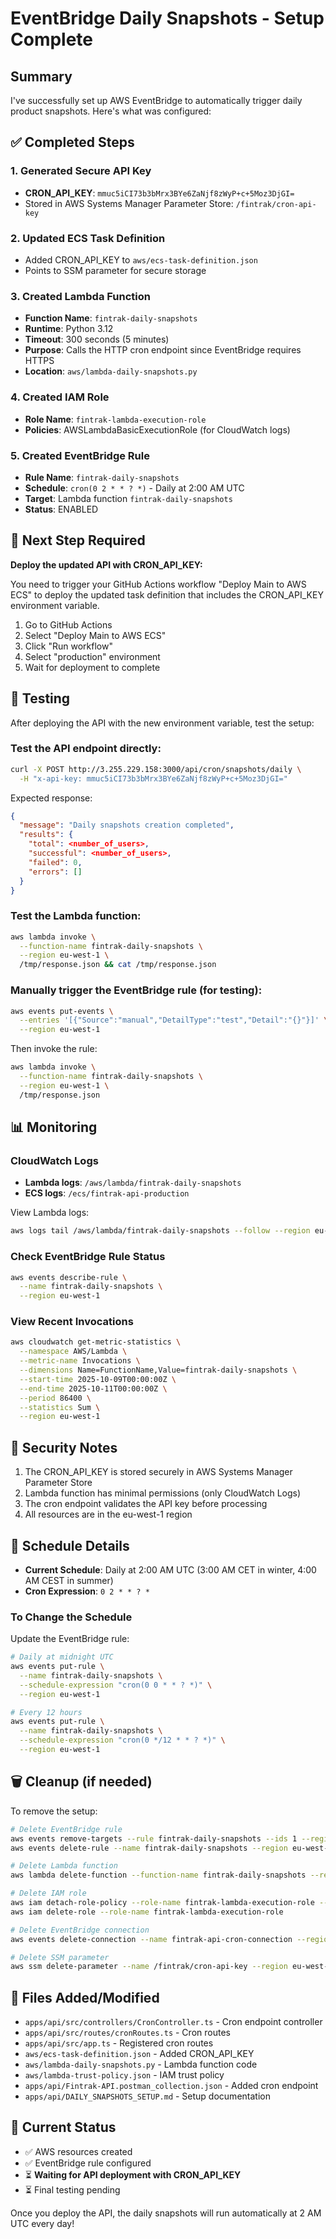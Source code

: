 # EventBridge Daily Snapshots - Setup Complete

## Summary

I've successfully set up AWS EventBridge to automatically trigger daily product snapshots. Here's what was configured:

## ✅ Completed Steps

### 1. Generated Secure API Key
- **CRON_API_KEY**: `mmuc5iCI73b3bMrx3BYe6ZaNjf8zWyP+c+5Moz3DjGI=`
- Stored in AWS Systems Manager Parameter Store: `/fintrak/cron-api-key`

### 2. Updated ECS Task Definition
- Added CRON_API_KEY to `aws/ecs-task-definition.json`
- Points to SSM parameter for secure storage

### 3. Created Lambda Function
- **Function Name**: `fintrak-daily-snapshots`
- **Runtime**: Python 3.12
- **Timeout**: 300 seconds (5 minutes)
- **Purpose**: Calls the HTTP cron endpoint since EventBridge requires HTTPS
- **Location**: `aws/lambda-daily-snapshots.py`

### 4. Created IAM Role
- **Role Name**: `fintrak-lambda-execution-role`
- **Policies**: AWSLambdaBasicExecutionRole (for CloudWatch logs)

### 5. Created EventBridge Rule
- **Rule Name**: `fintrak-daily-snapshots`
- **Schedule**: `cron(0 2 * * ? *)` - Daily at 2:00 AM UTC
- **Target**: Lambda function `fintrak-daily-snapshots`
- **Status**: ENABLED

## 🔧 Next Step Required

**Deploy the updated API with CRON_API_KEY:**

You need to trigger your GitHub Actions workflow "Deploy Main to AWS ECS" to deploy the updated task definition that includes the CRON_API_KEY environment variable.

1. Go to GitHub Actions
2. Select "Deploy Main to AWS ECS"
3. Click "Run workflow"
4. Select "production" environment
5. Wait for deployment to complete

## 🧪 Testing

After deploying the API with the new environment variable, test the setup:

### Test the API endpoint directly:
```bash
curl -X POST http://3.255.229.158:3000/api/cron/snapshots/daily \
  -H "x-api-key: mmuc5iCI73b3bMrx3BYe6ZaNjf8zWyP+c+5Moz3DjGI="
```

Expected response:
```json
{
  "message": "Daily snapshots creation completed",
  "results": {
    "total": <number_of_users>,
    "successful": <number_of_users>,
    "failed": 0,
    "errors": []
  }
}
```

### Test the Lambda function:
```bash
aws lambda invoke \
  --function-name fintrak-daily-snapshots \
  --region eu-west-1 \
  /tmp/response.json && cat /tmp/response.json
```

### Manually trigger the EventBridge rule (for testing):
```bash
aws events put-events \
  --entries '[{"Source":"manual","DetailType":"test","Detail":"{}"}]' \
  --region eu-west-1
```

Then invoke the rule:
```bash
aws lambda invoke \
  --function-name fintrak-daily-snapshots \
  --region eu-west-1 \
  /tmp/response.json
```

## 📊 Monitoring

### CloudWatch Logs
- **Lambda logs**: `/aws/lambda/fintrak-daily-snapshots`
- **ECS logs**: `/ecs/fintrak-api-production`

View Lambda logs:
```bash
aws logs tail /aws/lambda/fintrak-daily-snapshots --follow --region eu-west-1
```

### Check EventBridge Rule Status
```bash
aws events describe-rule \
  --name fintrak-daily-snapshots \
  --region eu-west-1
```

### View Recent Invocations
```bash
aws cloudwatch get-metric-statistics \
  --namespace AWS/Lambda \
  --metric-name Invocations \
  --dimensions Name=FunctionName,Value=fintrak-daily-snapshots \
  --start-time 2025-10-09T00:00:00Z \
  --end-time 2025-10-11T00:00:00Z \
  --period 86400 \
  --statistics Sum \
  --region eu-west-1
```

## 🔐 Security Notes

1. The CRON_API_KEY is stored securely in AWS Systems Manager Parameter Store
2. Lambda function has minimal permissions (only CloudWatch Logs)
3. The cron endpoint validates the API key before processing
4. All resources are in the eu-west-1 region

## 📅 Schedule Details

- **Current Schedule**: Daily at 2:00 AM UTC (3:00 AM CET in winter, 4:00 AM CEST in summer)
- **Cron Expression**: `0 2 * * ? *`

### To Change the Schedule

Update the EventBridge rule:
```bash
# Daily at midnight UTC
aws events put-rule \
  --name fintrak-daily-snapshots \
  --schedule-expression "cron(0 0 * * ? *)" \
  --region eu-west-1

# Every 12 hours
aws events put-rule \
  --name fintrak-daily-snapshots \
  --schedule-expression "cron(0 */12 * * ? *)" \
  --region eu-west-1
```

## 🗑️ Cleanup (if needed)

To remove the setup:
```bash
# Delete EventBridge rule
aws events remove-targets --rule fintrak-daily-snapshots --ids 1 --region eu-west-1
aws events delete-rule --name fintrak-daily-snapshots --region eu-west-1

# Delete Lambda function
aws lambda delete-function --function-name fintrak-daily-snapshots --region eu-west-1

# Delete IAM role
aws iam detach-role-policy --role-name fintrak-lambda-execution-role --policy-arn arn:aws:iam::aws:policy/service-role/AWSLambdaBasicExecutionRole
aws iam delete-role --role-name fintrak-lambda-execution-role

# Delete EventBridge connection
aws events delete-connection --name fintrak-api-cron-connection --region eu-west-1

# Delete SSM parameter
aws ssm delete-parameter --name /fintrak/cron-api-key --region eu-west-1
```

## 📁 Files Added/Modified

- `apps/api/src/controllers/CronController.ts` - Cron endpoint controller
- `apps/api/src/routes/cronRoutes.ts` - Cron routes
- `apps/api/src/app.ts` - Registered cron routes
- `aws/ecs-task-definition.json` - Added CRON_API_KEY
- `aws/lambda-daily-snapshots.py` - Lambda function code
- `aws/lambda-trust-policy.json` - IAM trust policy
- `apps/api/Fintrak-API.postman_collection.json` - Added cron endpoint
- `apps/api/DAILY_SNAPSHOTS_SETUP.md` - Setup documentation

## 🎯 Current Status

- ✅ AWS resources created
- ✅ EventBridge rule configured
- ⏳ **Waiting for API deployment with CRON_API_KEY**
- ⏳ Final testing pending

Once you deploy the API, the daily snapshots will run automatically at 2 AM UTC every day!

